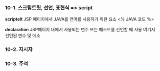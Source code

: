 ### 10-1. 스크립트릿, 선언, 표현식 => script

**scriptelt**
JSP 페이지에서 JAVA를 언어를 사용하기 위한 요소
<%  JAVA 코드 %>

**declaration**
JSP페이지 내에서 사용되는 변수 또는 메소드를 선언할 때 사용
여기서 선언된 변수 및 메소

### 10-2. 지시자


### 10-3. 주석
<!--stackedit_data:
eyJoaXN0b3J5IjpbLTE3MDMzNjU0MTEsLTI5ODY5Njk1MCwtMT
gwNDgyOTc2MywzOTY4OTAwNDVdfQ==
-->